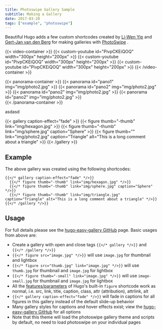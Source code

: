 ```yaml
---
title: Photoswipe Gallery Sample
subtitle: Making a Gallery
date: 2017-03-20
tags: ["example", "photoswipe"]
---
```



<!-- <div id="panorama" style="width: 100%; height: 500px;"></div>

<script>
    pannellum.viewer('panorama', {
        "type": "equirectangular",
        "panorama": "img/photo2.jpg"
    });
</script> -->


<!-- <a-scene embedded>
    <a-sky src="img/photo2.jpg" rotation="0 -130 0"></a-sky>
</a-scene> -->


Beautiful Hugo adds a few custom shortcodes created by [Li-Wen Yip](https://www.liwen.id.au/heg/) and [Gert-Jan van den Berg](https://github.com/GjjvdBurg/HugoPhotoSwipe) for making galleries with [PhotoSwipe](http://photoswipe.com) . 

{{< video-container >}}
    {{< custom-youtube id="PivpCKEiQOQ" width="300px" height="200px" >}}
    {{< custom-youtube id="PivpCKEiQOQ" width="300px" height="200px" >}}
    {{< custom-youtube id="PivpCKEiQOQ" width="300px" height="200px" >}}
{{< /video-container >}}

<!-- {{< youtube PivpCKEiQOQ >}} -->

{{< panorama-container >}}
    {{< panorama id="pano1" img="img/photo2.jpg" >}}
    {{< panorama id="pano2" img="img/photo2.jpg" >}}
    {{< panorama id="pano2" img="img/photo2.jpg" >}}
    {{< panorama id="pano2" img="img/photo2.jpg" >}}  
{{< /panorama-container >}}






asdasd

{{< gallery caption-effect="fade" >}}
  {{< figure thumb="-thumb" link="img/hexagon.jpg" >}}
  {{< figure thumb="-thumb" link="img/sphere.jpg" caption="Sphere" >}}
  {{< figure thumb="" link="img/photo2.jpg" caption="Triangle" alt="This is a long comment about a triangle" >}}
{{< /gallery >}}


<!--more-->
## Example
The above gallery was created using the following shortcodes:
```
{{</* gallery caption-effect="fade" */>}}
  {{</* figure thumb="-thumb" link="img/hexagon.jpg" */>}}
  {{</* figure thumb="-thumb" link="img/sphere.jpg" caption="Sphere" */>}}
  {{</* figure thumb="-thumb" link="img/triangle.jpg" caption="Triangle" alt="This is a long comment about a triangle" */>}}
{{</* /gallery */>}}
```

## Usage
For full details please see the [hugo-easy-gallery GitHub](https://github.com/liwenyip/hugo-easy-gallery/) page. Basic usages from above are:

- Create a gallery with open and close tags `{{</* gallery */>}}` and `{{</* /gallery */>}}`
- `{{</* figure src="image.jpg" */>}}` will use `image.jpg` for thumbnail and lightbox
- `{{</* figure src="thumb.jpg" link="image.jpg" */>}}` will use `thumb.jpg` for thumbnail and `image.jpg` for lightbox
- `{{</* figure thumb="-small" link="image.jpg" */>}}` will use `image-small.jpg` for thumbnail and `image.jpg` for lightbox
- All the [features/parameters](https://gohugo.io/extras/shortcodes) of Hugo's built-in `figure` shortcode work as normal, i.e. src, link, title, caption, class, attr (attribution), attrlink, alt
- `{{</* gallery caption-effect="fade" */>}}` will fade in captions for all figures in this gallery instead of the default slide-up behavior
- Many gallery styles for captions and hover effects exist; view the [hugo-easy-gallery GitHub](https://github.com/liwenyip/hugo-easy-gallery/) for all options
- Note that this theme will load the photoswipe gallery theme and scripts by default, no need to load photoswipe on your individual pages